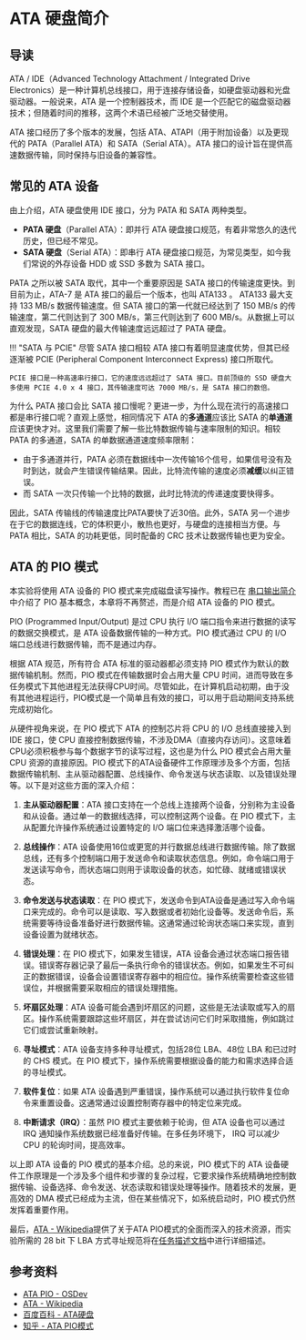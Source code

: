 # ATA 硬盘简介

## 导读

ATA / IDE（Advanced Technology Attachment / Integrated Drive Electronics）是一种计算机总线接口，用于连接存储设备，如硬盘驱动器和光盘驱动器。一般说来，ATA 是一个控制器技术，而 IDE 是一个匹配它的磁盘驱动器技术；但随着时间的推移，这两个术语已经被广泛地交替使用。

ATA 接口经历了多个版本的发展，包括 ATA、ATAPI（用于附加设备）以及更现代的 PATA（Parallel ATA）和 SATA（Serial ATA）。ATA 接口的设计旨在提供高速数据传输，同时保持与旧设备的兼容性。

## 常见的 ATA 设备

由上介绍，ATA 硬盘使用 IDE 接口，分为 PATA 和 SATA 两种类型。

- **PATA 硬盘**（Parallel ATA）：即并行 ATA 硬盘接口规范，有着非常悠久的迭代历史，但已经不常见。
- **SATA 硬盘**（Serial ATA）：即串行 ATA 硬盘接口规范，为常见类型，如今我们常说的外存设备 HDD 或 SSD 多数为 SATA 接口。

PATA 之所以被 SATA 取代，其中一个重要原因是 SATA 接口的传输速度更快。到目前为止，ATA-7 是 ATA 接口的最后一个版本，也叫 ATA133 。 ATA133 最大支持 133 MB/s 数据传输速度。但 SATA 接口的第一代就已经达到了 150 MB/s 的传输速度，第二代则达到了 300 MB/s，第三代则达到了 600 MB/s。从数据上可以直观发现，SATA 硬盘的最大传输速度远远超过了 PATA 硬盘。

!!! "SATA 与 PCIE"
    尽管 SATA 接口相较 ATA 接口有着明显速度优势，但其已经逐渐被 PCIE (Peripheral Component Interconnect Express) 接口所取代。
    
    PCIE 接口是一种高速串行接口，它的速度远远超过了 SATA 接口。目前顶级的 SSD 硬盘大多使用 PCIE 4.0 x 4 接口，其传输速度可达 7000 MB/s，是 SATA 接口的数倍。

为什么 PATA 接口会比 SATA 接口慢呢？更进一步，为什么现在流行的高速接口都是串行接口呢？直观上感觉，相同情况下 ATA 的**多通道**应该比 SATA 的**单通道**应该更快才对。这里我们需要了解一些比特数据传输与速率限制的知识。相较 PATA 的多通道，SATA 的单数据通道速度频率限制：

- 由于多通道并行，PATA 必须在数据线中一次传输16个信号，如果信号没有及时到达，就会产生错误传输结果。因此，比特流传输的速度必须**减缓**以纠正错误。
- 而 SATA 一次只传输一个比特的数据，此时比特流的传递速度要快得多。

因此，SATA 传输线的传输速度比PATA要快了近30倍。此外，SATA 另一个进步在于它的数据连线，它的体积更小，散热也更好，与硬盘的连接相当方便。与 PATA 相比，SATA 的功耗更低，同时配备的 CRC 技术让数据传输也更为安全。

## ATA 的 PIO 模式

本实验将使用 ATA 设备的 PIO 模式来完成磁盘读写操作。教程已在 [串口输出简介](./uart.md) 中介绍了 PIO 基本概念，本章将不再赘述，而是介绍 ATA 设备的 PIO 模式。

PIO (Programmed Input/Output) 是过 CPU 执行 I/O 端口指令来进行数据的读写的数据交换模式，是 ATA 设备数据传输的一种方式。PIO 模式通过 CPU 的 I/O 端口总线进行数据传输，而不是通过内存。

根据 ATA 规范，所有符合 ATA 标准的驱动器都必须支持 PIO 模式作为默认的数据传输机制。然而，PIO 模式在传输数据时会占用大量 CPU 时间，进而导致在多任务模式下其他进程无法获得CPU时间。尽管如此，在计算机启动初期，由于没有其他进程运行，PIO模式是一个简单且有效的接口，可以用于启动期间支持系统完成初始化。

从硬件视角来说，在 PIO 模式下 ATA 的控制芯片将 CPU 的 I/O 总线直接接入到 IDE 接口，使 CPU 直接控制数据传输，不涉及DMA（直接内存访问）。这意味着CPU必须积极参与每个数据字节的读写过程，这也是为什么 PIO 模式会占用大量 CPU 资源的直接原因。PIO 模式下的ATA设备硬件工作原理涉及多个方面，包括数据传输机制、主从驱动器配置、总线操作、命令发送与状态读取、以及错误处理等。以下是对这些方面的深入介绍：

1. **主从驱动器配置**：ATA 接口支持在一个总线上连接两个设备，分别称为主设备和从设备。通过单一的数据线选择，可以控制这两个设备。在 PIO 模式下，主从配置允许操作系统通过设置特定的 I/O 端口位来选择激活哪个设备。

2. **总线操作**：ATA 设备使用16位或更宽的并行数据总线进行数据传输。除了数据总线，还有多个控制端口用于发送命令和读取状态信息。例如，命令端口用于发送读写命令，而状态端口则用于读取设备的状态，如忙碌、就绪或错误状态。

3. **命令发送与状态读取**：在 PIO 模式下，发送命令到ATA设备是通过写入命令端口来完成的。命令可以是读取、写入数据或者初始化设备等。发送命令后，系统需要等待设备准备好进行数据传输。这通常通过轮询状态端口来实现，直到设备设置为就绪状态。

4. **错误处理**：在 PIO 模式下，如果发生错误，ATA 设备会通过状态端口报告错误。错误寄存器记录了最后一条执行命令的错误状态。例如，如果发生不可纠正的数据错误，设备会设置错误寄存器中的相应位。操作系统需要检查这些错误位，并根据需要采取相应的错误处理措施。

5. **坏扇区处理**：ATA 设备可能会遇到坏扇区的问题，这些是无法读取或写入的扇区。操作系统需要跟踪这些坏扇区，并在尝试访问它们时采取措施，例如跳过它们或尝试重新映射。

6. **寻址模式**：ATA 设备支持多种寻址模式，包括28位 LBA、48位 LBA 和已过时的 CHS 模式。在 PIO 模式下，操作系统需要根据设备的能力和需求选择合适的寻址模式。

7. **软件复位**：如果 ATA 设备遇到严重错误，操作系统可以通过执行软件复位命令来重置设备。这通常通过设置控制寄存器中的特定位来完成。

8. **中断请求（IRQ）**：虽然 PIO 模式主要依赖于轮询，但 ATA 设备也可以通过 IRQ 通知操作系统数据已经准备好传输。在多任务环境下， IRQ 可以减少 CPU 的轮询时间，提高效率。

以上即 ATA 设备的 PIO 模式的基本介绍。总的来说，PIO 模式下的 ATA 设备硬件工作原理是一个涉及多个组件和步骤的复杂过程，它要求操作系统精确地控制数据传输、设备选择、命令发送、状态读取和错误处理等操作。随着技术的发展，更高效的 DMA 模式已经成为主流，但在某些情况下，如系统启动时，PIO 模式仍然发挥着重要作用。

最后，[ATA - Wikipedia](https://wiki.osdev.org/ATA_PIO)提供了关于ATA PIO模式的全面而深入的技术资源，而实验所需的 28 bit 下 LBA 方式寻址规范将在[任务描述文档](../labs/0x06/tasks.md)中进行详细描述。

## 参考资料

- [ATA PIO - OSDev](https://wiki.osdev.org/ATA_PIO)
- [ATA - Wikipedia](https://en.wikipedia.org/wiki/Parallel_ATA)
- [百度百科 - ATA硬盘](https://baike.baidu.com/item/ATA%E7%A1%AC%E7%9B%98/10009258)
- [知乎 - ATA PIO模式](https://zhuanlan.zhihu.com/p/653413684)